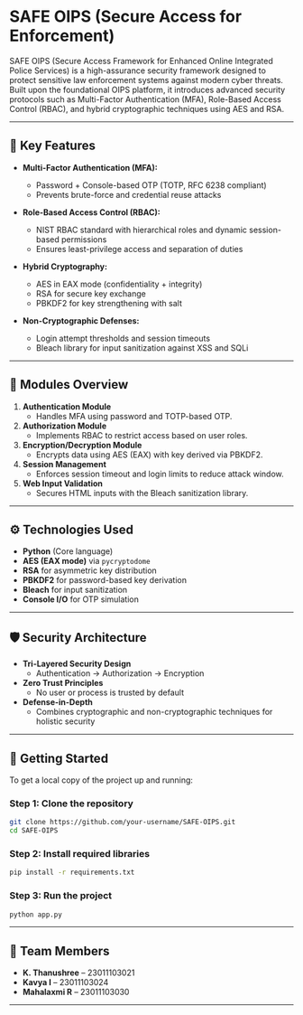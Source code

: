 # SAFE OIPS (Secure Access for Enforcement)

SAFE OIPS (Secure Access Framework for Enhanced Online Integrated Police Services) is a high-assurance security framework designed to protect sensitive law enforcement systems against modern cyber threats. Built upon the foundational OIPS platform, it introduces advanced security protocols such as Multi-Factor Authentication (MFA), Role-Based Access Control (RBAC), and hybrid cryptographic techniques using AES and RSA.

---

## 🔐 Key Features

- **Multi-Factor Authentication (MFA):** 
  - Password + Console-based OTP (TOTP, RFC 6238 compliant)
  - Prevents brute-force and credential reuse attacks

- **Role-Based Access Control (RBAC):**
  - NIST RBAC standard with hierarchical roles and dynamic session-based permissions
  - Ensures least-privilege access and separation of duties

- **Hybrid Cryptography:**
  - AES in EAX mode (confidentiality + integrity)
  - RSA for secure key exchange
  - PBKDF2 for key strengthening with salt

- **Non-Cryptographic Defenses:**
  - Login attempt thresholds and session timeouts
  - Bleach library for input sanitization against XSS and SQLi

---

## 🧩 Modules Overview

1. **Authentication Module**
   - Handles MFA using password and TOTP-based OTP.
2. **Authorization Module**
   - Implements RBAC to restrict access based on user roles.
3. **Encryption/Decryption Module**
   - Encrypts data using AES (EAX) with key derived via PBKDF2.
4. **Session Management**
   - Enforces session timeout and login limits to reduce attack window.
5. **Web Input Validation**
   - Secures HTML inputs with the Bleach sanitization library.

---

## ⚙️ Technologies Used

- **Python** (Core language)
- **AES (EAX mode)** via `pycryptodome`
- **RSA** for asymmetric key distribution
- **PBKDF2** for password-based key derivation
- **Bleach** for input sanitization
- **Console I/O** for OTP simulation

---

## 🛡️ Security Architecture

- **Tri-Layered Security Design**
  - Authentication → Authorization → Encryption
- **Zero Trust Principles**
  - No user or process is trusted by default
- **Defense-in-Depth**
  - Combines cryptographic and non-cryptographic techniques for holistic security

---
## 🚀 Getting Started

To get a local copy of the project up and running:

### Step 1: Clone the repository

```bash
git clone https://github.com/your-username/SAFE-OIPS.git
cd SAFE-OIPS
```

### Step 2: Install required libraries
``` bash
pip install -r requirements.txt
```
### Step 3: Run the project
``` bash
python app.py
```


---

## 👥 Team Members

- **K. Thanushree** – 23011103021  
- **Kavya I** – 23011103024  
- **Mahalaxmi R** – 23011103030  

---

